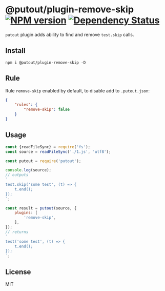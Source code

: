 # @putout/plugin-remove-skip [![NPM version][NPMIMGURL]][NPMURL] [![Dependency Status][DependencyStatusIMGURL]][DependencyStatusURL]

[NPMIMGURL]: https://img.shields.io/npm/v/@putout/plugin-remove-skip.svg?style=flat&longCache=true
[NPMURL]: https://npmjs.org/package/@putout/plugin-remove-skip"npm"
[DependencyStatusURL]: https://david-dm.org/coderaiser/putout?path=packages/plugin-remove-skip
[DependencyStatusIMGURL]: https://david-dm.org/coderaiser/putout.svg?path=packages/plugin-remove-skip

`putout` plugin adds ability to find and remove `test.skip` calls.

## Install

```
npm i @putout/plugin-remove-skip -D
```

## Rule

Rule `remove-skip` enabled by default, to disable add to `.putout.json`:

```json
{
    "rules": {
        "remove-skip": false
    }
}
```

## Usage

```js
const {readFileSync} = require('fs');
const source = readFileSync('./1.js', 'utf8');

const putout = require('putout');

console.log(source);
// outputs
`
test.skip('some test', (t) => {
    t.end();
});
`;

const result = putout(source, {
    plugins: [
        'remove-skip',
    ],
});
// returns
`
test('some test', (t) => {
    t.end();
});
`;
```

## License

MIT
